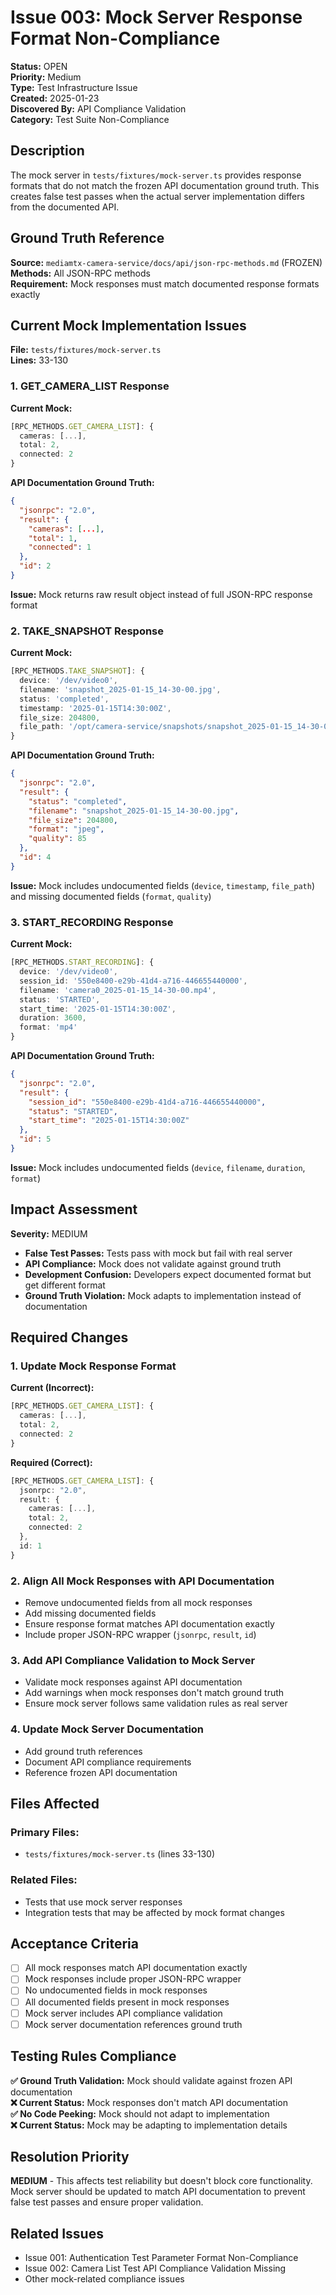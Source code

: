 # Issue 003: Mock Server Response Format Non-Compliance

**Status:** OPEN  
**Priority:** Medium  
**Type:** Test Infrastructure Issue  
**Created:** 2025-01-23  
**Discovered By:** API Compliance Validation  
**Category:** Test Suite Non-Compliance  

## Description

The mock server in `tests/fixtures/mock-server.ts` provides response formats that do not match the frozen API documentation ground truth. This creates false test passes when the actual server implementation differs from the documented API.

## Ground Truth Reference

**Source:** `mediamtx-camera-service/docs/api/json-rpc-methods.md` (FROZEN)  
**Methods:** All JSON-RPC methods  
**Requirement:** Mock responses must match documented response formats exactly

## Current Mock Implementation Issues

**File:** `tests/fixtures/mock-server.ts`  
**Lines:** 33-130  

### 1. GET_CAMERA_LIST Response
**Current Mock:**
```typescript
[RPC_METHODS.GET_CAMERA_LIST]: {
  cameras: [...],
  total: 2,
  connected: 2
}
```

**API Documentation Ground Truth:**
```json
{
  "jsonrpc": "2.0",
  "result": {
    "cameras": [...],
    "total": 1,
    "connected": 1
  },
  "id": 2
}
```

**Issue:** Mock returns raw result object instead of full JSON-RPC response format

### 2. TAKE_SNAPSHOT Response
**Current Mock:**
```typescript
[RPC_METHODS.TAKE_SNAPSHOT]: {
  device: '/dev/video0',
  filename: 'snapshot_2025-01-15_14-30-00.jpg',
  status: 'completed',
  timestamp: '2025-01-15T14:30:00Z',
  file_size: 204800,
  file_path: '/opt/camera-service/snapshots/snapshot_2025-01-15_14-30-00.jpg'
}
```

**API Documentation Ground Truth:**
```json
{
  "jsonrpc": "2.0",
  "result": {
    "status": "completed",
    "filename": "snapshot_2025-01-15_14-30-00.jpg",
    "file_size": 204800,
    "format": "jpeg",
    "quality": 85
  },
  "id": 4
}
```

**Issue:** Mock includes undocumented fields (`device`, `timestamp`, `file_path`) and missing documented fields (`format`, `quality`)

### 3. START_RECORDING Response
**Current Mock:**
```typescript
[RPC_METHODS.START_RECORDING]: {
  device: '/dev/video0',
  session_id: '550e8400-e29b-41d4-a716-446655440000',
  filename: 'camera0_2025-01-15_14-30-00.mp4',
  status: 'STARTED',
  start_time: '2025-01-15T14:30:00Z',
  duration: 3600,
  format: 'mp4'
}
```

**API Documentation Ground Truth:**
```json
{
  "jsonrpc": "2.0",
  "result": {
    "session_id": "550e8400-e29b-41d4-a716-446655440000",
    "status": "STARTED",
    "start_time": "2025-01-15T14:30:00Z"
  },
  "id": 5
}
```

**Issue:** Mock includes undocumented fields (`device`, `filename`, `duration`, `format`)

## Impact Assessment

**Severity:** MEDIUM
- **False Test Passes:** Tests pass with mock but fail with real server
- **API Compliance:** Mock does not validate against ground truth
- **Development Confusion:** Developers expect documented format but get different format
- **Ground Truth Violation:** Mock adapts to implementation instead of documentation

## Required Changes

### 1. Update Mock Response Format
**Current (Incorrect):**
```typescript
[RPC_METHODS.GET_CAMERA_LIST]: {
  cameras: [...],
  total: 2,
  connected: 2
}
```

**Required (Correct):**
```typescript
[RPC_METHODS.GET_CAMERA_LIST]: {
  jsonrpc: "2.0",
  result: {
    cameras: [...],
    total: 2,
    connected: 2
  },
  id: 1
}
```

### 2. Align All Mock Responses with API Documentation
- Remove undocumented fields from all mock responses
- Add missing documented fields
- Ensure response format matches API documentation exactly
- Include proper JSON-RPC wrapper (`jsonrpc`, `result`, `id`)

### 3. Add API Compliance Validation to Mock Server
- Validate mock responses against API documentation
- Add warnings when mock responses don't match ground truth
- Ensure mock server follows same validation rules as real server

### 4. Update Mock Server Documentation
- Add ground truth references
- Document API compliance requirements
- Reference frozen API documentation

## Files Affected

### Primary Files:
- `tests/fixtures/mock-server.ts` (lines 33-130)

### Related Files:
- Tests that use mock server responses
- Integration tests that may be affected by mock format changes

## Acceptance Criteria

- [ ] All mock responses match API documentation exactly
- [ ] Mock responses include proper JSON-RPC wrapper
- [ ] No undocumented fields in mock responses
- [ ] All documented fields present in mock responses
- [ ] Mock server includes API compliance validation
- [ ] Mock server documentation references ground truth

## Testing Rules Compliance

**✅ Ground Truth Validation:** Mock should validate against frozen API documentation  
**❌ Current Status:** Mock responses don't match API documentation  
**✅ No Code Peeking:** Mock should not adapt to implementation  
**❌ Current Status:** Mock may be adapting to implementation details  

## Resolution Priority

**MEDIUM** - This affects test reliability but doesn't block core functionality. Mock server should be updated to match API documentation to prevent false test passes and ensure proper validation.

## Related Issues

- Issue 001: Authentication Test Parameter Format Non-Compliance
- Issue 002: Camera List Test API Compliance Validation Missing
- Other mock-related compliance issues
